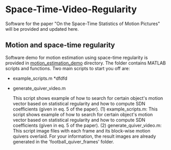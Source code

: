 # Space-Time-Video-Regularity
Software for the paper "On the Space-Time Statistics of Motion Pictures" will be provided and updated here.

## Motion and space-time regularity
Software demo for motion estimation using space-time regularity is provided in [motion_estimation_demo](/motion_estimation_demo) directory. The folder contains MATLAB scripts and functions. Two main scripts to start you off are:  
* example_scripts.m
	*dfdfd
* generate_quiver_video.m  

	This script shows example of  how to search for certain object's motion vector based on statistical regularity and how to compute SDN coefficients (given in eq. 5 of the paper).
(1) example_scripts.m: This script shows example of  how to search for certain object's motion vector based on statistical regularity and how to compute SDN coefficients (given in eq. 5 of the paper).
(2) generate_quiver_video.m: This script image files with each frame and its block-wise motion quivers overlaid. For your information, the result images are already generated in the 'football_quiver_frames' folder.
